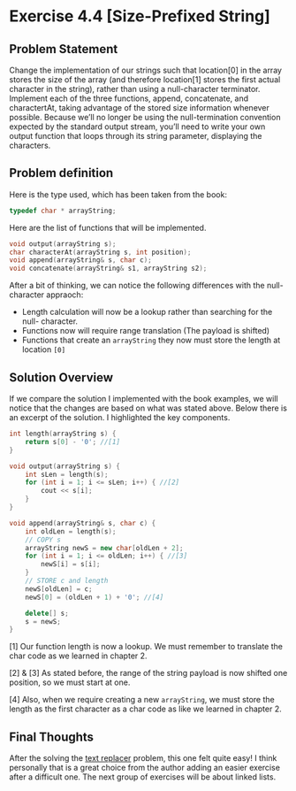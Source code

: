 # Exercise 4.4 [Size-Prefixed String] <!-- TODO Add Name-->

## Problem Statement

Change the implementation of our strings such that location[0] in the array
stores the size of the array (and therefore location[1] stores the first actual
character in the string), rather than using a null-character terminator.
Implement each of the three functions, append, concatenate, and charactertAt,
taking advantage of the stored size information whenever possible. Because
we’ll no longer be using the null-termination convention expected by the
standard output stream, you’ll need to write your own output function that
loops through its string parameter, displaying the characters.

## Problem definition

Here is the type used, which has been taken from the book:

```cpp
typedef char * arrayString;
```

Here are the list of functions that will be implemented.

```cpp
void output(arrayString s);
char characterAt(arrayString s, int position);
void append(arrayString& s, char c);
void concatenate(arrayString& s1, arrayString s2);
```

After a bit of thinking, we can notice the following differences with the null-
character appraoch:

* Length calculation will now be a lookup rather than searching for the null-
character.
* Functions now will require range translation (The payload is shifted)
* Functions that create an `arrayString` they now must store the length at
location `[0]`

## Solution Overview

If we compare the solution I implemented with the book examples, we will notice
that the changes are based on what was stated above. Below there is an excerpt
of the solution. I highlighted the key components.

```cpp
int length(arrayString s) {
    return s[0] - '0'; //[1]
}

void output(arrayString s) {
    int sLen = length(s);
    for (int i = 1; i <= sLen; i++) { //[2]
        cout << s[i];
    }
}

void append(arrayString& s, char c) {
    int oldLen = length(s);   
    // COPY s
    arrayString newS = new char[oldLen + 2];
    for (int i = 1; i <= oldLen; i++) { //[3]
        newS[i] = s[i];
    }    
    // STORE c and length
    newS[oldLen] = c;
    newS[0] = (oldLen + 1) + '0'; //[4]

    delete[] s;
    s = newS;
}
```

[1] Our function length is now a lookup. We must remember to translate the char
code as we learned in chapter 2.

[2] & [3] As stated before, the range of the string payload is now shifted one
position, so we must start at one.

[4] Also, when we require creating a new `arrayString`, we must store the
length as the first character as a char code as like we learned in chapter 2.

## Final Thoughts

After the solving the [text replacer][4-3] problem, this one felt quite easy! I
think personally that is a great choice from the author adding an easier
exercise after a difficult one. The next group of exercises will be about linked
lists.

<!--Links -->
[4-3]:(https://github.com/SanzCeb/think-like-a-programmer/tree/main/exercises/chapter04/4-2)